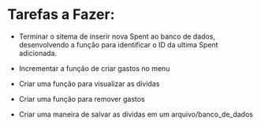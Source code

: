 # Tarefas a Fazer:

 - Terminar o sitema de inserir nova Spent ao banco de dados, desenvolvendo a função para identificar o ID da ultima Spent adicionada.


- Incrementar a função de criar gastos no menu
- Criar uma função para visualizar as dívidas
- Criar uma função para remover gastos
- Criar uma maneira de salvar as dívidas em um arquivo/banco_de_dados